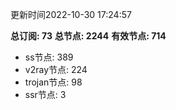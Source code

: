 更新时间2022-10-30 17:24:57

**总订阅: 73**
**总节点: 2244**
**有效节点: 714**
- ss节点: 389
- v2ray节点: 224
- trojan节点: 98
- ssr节点: 3
